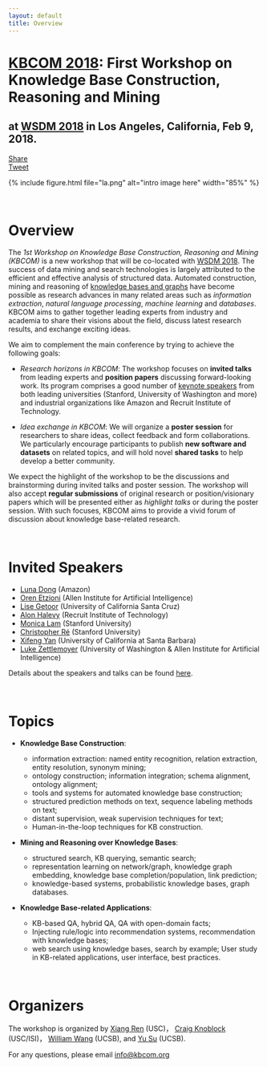 ```yaml
---
layout: default
title: Overview
---
```

# [KBCOM 2018](http://kbcom.org): First Workshop on Knowledge Base Construction, Reasoning and Mining
## at [WSDM 2018](http://www.wsdm-conference.org/2018/) in Los Angeles, California, Feb 9, 2018.  
<div class="fb-share-button" data-href="http://kbcom.org/" data-layout="button_count" data-size="large" data-mobile-iframe="true"><a class="fb-xfbml-parse-ignore" target="_blank" href="https://www.facebook.com/sharer/sharer.php?u=http%3A%2F%2Fkbcom.org%2F&amp;src=sdkpreparse">Share</a></div>
<a href="https://twitter.com/share" class="twitter-share-button" data-size="large" data-show-count="false">Tweet</a><script async src="//platform.twitter.com/widgets.js" charset="utf-8"></script>

{% include figure.html file="la.png" alt="intro image here" width="85%" %}

<br>

# Overview
The *1st Workshop on Knowledge Base Construction, Reasoning and Mining (KBCOM)* is a new workshop that will be co-located with [WSDM 2018](http://www.wsdm-conference.org/2018/). The success of data mining and search technologies is largely attributed to the efficient and effective analysis of structured data. Automated construction, mining and reasoning of [knowledge bases and graphs](https://en.wikipedia.org/wiki/Knowledge_base) have become possible as research advances in many related areas such as *information extraction*, *natural language processing*, *machine learning* and *databases*. KBCOM aims to gather together leading experts from industry and academia to share their visions about the field, discuss latest research results, and exchange exciting ideas. 

We aim to complement the main conference by trying to achieve the following goals:

+ *Research horizons in KBCOM*: The workshop focuses on **invited talks** from leading experts and **position papers**  discussing forward-looking work. Its program comprises a good number of [keynote speakers](http://kbcom.org/1-speaker.html) from both leading universities (Stanford, University of Washington and more) and industrial organizations like Amazon and Recruit Institute of Technology.

+ *Idea exchange in KBCOM*: We will organize a **poster session** for researchers to share ideas, collect feedback and form collaborations. We particularly encourage participants to publish **new software and datasets** on related topics, and will hold novel **shared tasks** to help develop a better community.

We expect the highlight of the workshop to be the discussions and brainstorming during invited talks and poster session. The workshop will also accept **regular submissions** of original research or position/visionary papers which will be presented either as *highlight talks* or during the poster session. With such focuses, KBCOM aims to provide a vivid forum of discussion about knowledge base-related research.

<br>

# Invited Speakers
+ [Luna Dong](http://lunadong.com/)  (Amazon)
+ [Oren Etzioni](http://allenai.org/team/orene/) (Allen Institute for Artificial Intelligence)
+ [Lise Getoor](https://getoor.soe.ucsc.edu/)  (University of California Santa Cruz)
+ [Alon Halevy](https://homes.cs.washington.edu/~alon/)  (Recruit Institute of Technology)
+ [Monica Lam](https://suif.stanford.edu/~lam/)  (Stanford University)
+ [Christopher Ré](https://cs.stanford.edu/people/chrismre/)  (Stanford University)
+ [Xifeng Yan](http://www.cs.ucsb.edu/~xyan/)  (University of California at Santa Barbara)
+ [Luke Zettlemoyer](https://www.cs.washington.edu/people/faculty/lsz)  (University of Washington & Allen Institute for Artificial Intelligence)

Details about the speakers and talks can be found [here](http://kbcom.org/1-speaker.html).

<br>

# Topics
+ **Knowledge Base Construction**: 
  - information extraction: named entity recognition, relation extraction, entity resolution, synonym mining; 
  - ontology construction; information integration; schema alignment, ontology alignment; 
  - tools and systems for automated knowledge base construction; 
  - structured prediction methods on text, sequence labeling methods on text; 
  - distant supervision, weak supervision techniques for text; 
  - Human-in-the-loop techniques for KB construction.


+ **Mining and Reasoning over Knowledge Bases**: 
  - structured search, KB querying, semantic search; 
  - representation learning on network/graph, knowledge graph embedding, knowledge base completion/population, link prediction; 
  - knowledge-based systems, probabilistic knowledge bases, graph databases.


+ **Knowledge Base-related Applications**: 
  - KB-based QA, hybrid QA, QA with open-domain facts; 
  - Injecting rule/logic into recommendation systems, recommendation with knowledge bases; 
  - web search using knowledge bases, search by example; User study in KB-related applications, user interface, best practices.

<br>

# Organizers
The workshop is organized by [Xiang Ren](http://xren7.web.engr.illinois.edu/) (USC)， [Craig Knoblock](http://usc-isi-i2.github.io/knoblock/) (USC/ISI)， [William Wang](https://www.cs.ucsb.edu/~william/) (UCSB), and [Yu Su](http://cs.ucsb.edu/~ysu/) (UCSB).

For any questions, please email [info@kbcom.org](mailto:info@kbcom.org)

<br>
